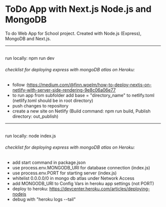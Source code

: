 # ToDo App with Next.js Node.js and MongoDB

To do Web App for School project. Created with Node.js (Express), MongoDB and Next.js.

<hr/>

<br />
run locally: npm run dev

###### checklist for deploying express with mongoDB atlas on Heroku:
- follow :https://medium.com/@finn.woelm/how-to-deploy-nextjs-on-netlify-with-server-side-rendering-9e8c06a06e77
- to run app from subfolder add base = "directory_name" to netlify.toml (netlify.toml should be in root directory)
- push changes to repository
- create a new site on Netlify (Build command: npm run build, Publish directory: out_publish)

<hr/>

<br />
run locally: node index.js

###### checklist for deploying express with mongoDB atlas on Heroku:
- add start command in package.json
- use process.env.MONGODB_URI for database connection (index.js)
- use process.env.PORT for starting server (index.js)
- whitelist 0.0.0.0/0 in mongo db atlas under Network Access
- add MONGODB_URI to Config Vars in heroku app settings (not PORT)
- deploy to heroku: https://devcenter.heroku.com/articles/deploying-nodejs
- debug with "heroku logs --tail"
